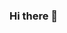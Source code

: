 ### Hi there 👋

<!--
**pablooliveiraceni/pablooliveiraceni** is a ✨ _special_ ✨ repository because its `README.md` (this file) appears on your GitHub profile.


# 🌱 I’m currently learning Web development
# 💬 Ask me about JavaScript
-->
